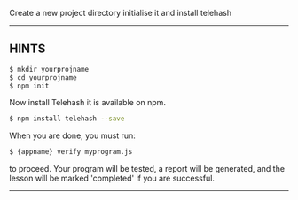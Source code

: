 Create a new project directory initialise it and install telehash

----------------------------------------------------------------------

## HINTS

```sh
$ mkdir yourprojname
$ cd yourprojname
$ npm init
```

Now install Telehash it is available on npm. 

```sh 
$ npm install telehash --save
```

When you are done, you must run:

```sh
$ {appname} verify myprogram.js
```

to proceed. Your program will be tested, a report will be generated, and the lesson will be marked 'completed' if you are successful.

----------------------------------------------------------------------
